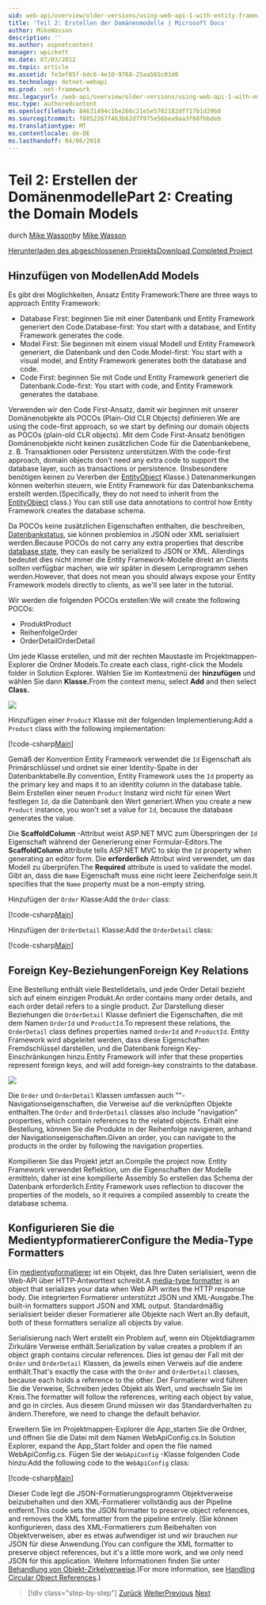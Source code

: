 ```yaml
---
uid: web-api/overview/older-versions/using-web-api-1-with-entity-framework-5/using-web-api-with-entity-framework-part-2
title: 'Teil 2: Erstellen der Domänenmodelle | Microsoft Docs'
author: MikeWasson
description: ''
ms.author: aspnetcontent
manager: wpickett
ms.date: 07/03/2012
ms.topic: article
ms.assetid: fe3ef85f-bdc6-4e10-9768-25aa565c01d0
ms.technology: dotnet-webapi
ms.prod: .net-framework
msc.legacyurl: /web-api/overview/older-versions/using-web-api-1-with-entity-framework-5/using-web-api-with-entity-framework-part-2
msc.type: authoredcontent
ms.openlocfilehash: 84631494c1be266c21e5e5702182df717b1d29b0
ms.sourcegitcommit: f8852267f463b62d7f975e56bea9aa3f68fbbdeb
ms.translationtype: MT
ms.contentlocale: de-DE
ms.lasthandoff: 04/06/2018
---
```

<a name="part-2-creating-the-domain-models"></a><span data-ttu-id="54cf3-102">Teil 2: Erstellen der Domänenmodelle</span><span class="sxs-lookup"><span data-stu-id="54cf3-102">Part 2: Creating the Domain Models</span></span>
====================
<span data-ttu-id="54cf3-103">durch [Mike Wasson](https://github.com/MikeWasson)</span><span class="sxs-lookup"><span data-stu-id="54cf3-103">by [Mike Wasson](https://github.com/MikeWasson)</span></span>

[<span data-ttu-id="54cf3-104">Herunterladen des abgeschlossenen Projekts</span><span class="sxs-lookup"><span data-stu-id="54cf3-104">Download Completed Project</span></span>](http://code.msdn.microsoft.com/ASP-NET-Web-API-with-afa30545)

## <a name="add-models"></a><span data-ttu-id="54cf3-105">Hinzufügen von Modellen</span><span class="sxs-lookup"><span data-stu-id="54cf3-105">Add Models</span></span>

<span data-ttu-id="54cf3-106">Es gibt drei Möglichkeiten, Ansatz Entity Framework:</span><span class="sxs-lookup"><span data-stu-id="54cf3-106">There are three ways to approach Entity Framework:</span></span>

- <span data-ttu-id="54cf3-107">Database First: beginnen Sie mit einer Datenbank und Entity Framework generiert den Code.</span><span class="sxs-lookup"><span data-stu-id="54cf3-107">Database-first: You start with a database, and Entity Framework generates the code.</span></span>
- <span data-ttu-id="54cf3-108">Model First: Sie beginnen mit einem visual Modell und Entity Framework generiert, die Datenbank und den Code.</span><span class="sxs-lookup"><span data-stu-id="54cf3-108">Model-first: You start with a visual model, and Entity Framework generates both the database and code.</span></span>
- <span data-ttu-id="54cf3-109">Code First: beginnen Sie mit Code und Entity Framework generiert die Datenbank.</span><span class="sxs-lookup"><span data-stu-id="54cf3-109">Code-first: You start with code, and Entity Framework generates the database.</span></span>

<span data-ttu-id="54cf3-110">Verwenden wir den Code First-Ansatz, damit wir beginnen mit unserer Domänenobjekte als POCOs (Plain-Old CLR Objects) definieren.</span><span class="sxs-lookup"><span data-stu-id="54cf3-110">We are using the code-first approach, so we start by defining our domain objects as POCOs (plain-old CLR objects).</span></span> <span data-ttu-id="54cf3-111">Mit dem Code First-Ansatz benötigen Domänenobjekte nicht keinen zusätzlichen Code für die Datenbankebene, z. B. Transaktionen oder Persistenz unterstützen.</span><span class="sxs-lookup"><span data-stu-id="54cf3-111">With the code-first approach, domain objects don't need any extra code to support the database layer, such as transactions or persistence.</span></span> <span data-ttu-id="54cf3-112">(Insbesondere benötigen keinen zu Vererben der [EntityObject](https://msdn.microsoft.com/library/system.data.objects.dataclasses.entityobject.aspx) Klasse.) Datenanmerkungen können weiterhin steuern, wie Entity Framework für das Datenbankschema erstellt werden.</span><span class="sxs-lookup"><span data-stu-id="54cf3-112">(Specifically, they do not need to inherit from the [EntityObject](https://msdn.microsoft.com/library/system.data.objects.dataclasses.entityobject.aspx) class.) You can still use data annotations to control how Entity Framework creates the database schema.</span></span>

<span data-ttu-id="54cf3-113">Da POCOs keine zusätzlichen Eigenschaften enthalten, die beschreiben, [Datenbankstatus](https://msdn.microsoft.com/library/system.data.entitystate.aspx), sie können problemlos in JSON oder XML serialisiert werden.</span><span class="sxs-lookup"><span data-stu-id="54cf3-113">Because POCOs do not carry any extra properties that describe [database state](https://msdn.microsoft.com/library/system.data.entitystate.aspx), they can easily be serialized to JSON or XML.</span></span> <span data-ttu-id="54cf3-114">Allerdings bedeutet dies nicht immer die Entity Framework-Modelle direkt an Clients sollten verfügbar machen, wie wir später in diesem Lernprogramm sehen werden.</span><span class="sxs-lookup"><span data-stu-id="54cf3-114">However, that does not mean you should always expose your Entity Framework models directly to clients, as we'll see later in the tutorial.</span></span>

<span data-ttu-id="54cf3-115">Wir werden die folgenden POCOs erstellen:</span><span class="sxs-lookup"><span data-stu-id="54cf3-115">We will create the following POCOs:</span></span>

- <span data-ttu-id="54cf3-116">Produkt</span><span class="sxs-lookup"><span data-stu-id="54cf3-116">Product</span></span>
- <span data-ttu-id="54cf3-117">Reihenfolge</span><span class="sxs-lookup"><span data-stu-id="54cf3-117">Order</span></span>
- <span data-ttu-id="54cf3-118">OrderDetail</span><span class="sxs-lookup"><span data-stu-id="54cf3-118">OrderDetail</span></span>

<span data-ttu-id="54cf3-119">Um jede Klasse erstellen, und mit der rechten Maustaste im Projektmappen-Explorer die Ordner Models.</span><span class="sxs-lookup"><span data-stu-id="54cf3-119">To create each class, right-click the Models folder in Solution Explorer.</span></span> <span data-ttu-id="54cf3-120">Wählen Sie im Kontextmenü der **hinzufügen** und wählen Sie dann **Klasse.**</span><span class="sxs-lookup"><span data-stu-id="54cf3-120">From the context menu, select **Add** and then select **Class.**</span></span>

![](using-web-api-with-entity-framework-part-2/_static/image1.png)

<span data-ttu-id="54cf3-121">Hinzufügen einer `Product` Klasse mit der folgenden Implementierung:</span><span class="sxs-lookup"><span data-stu-id="54cf3-121">Add a `Product` class with the following implementation:</span></span>

[!code-csharp[Main](using-web-api-with-entity-framework-part-2/samples/sample1.cs)]

<span data-ttu-id="54cf3-122">Gemäß der Konvention Entity Framework verwendet die `Id` Eigenschaft als Primärschlüssel und ordnet sie einer Identity-Spalte in der Datenbanktabelle.</span><span class="sxs-lookup"><span data-stu-id="54cf3-122">By convention, Entity Framework uses the `Id` property as the primary key and maps it to an identity column in the database table.</span></span> <span data-ttu-id="54cf3-123">Beim Erstellen einer neuen `Product` Instanz wird nicht für einen Wert festlegen `Id`, da die Datenbank den Wert generiert.</span><span class="sxs-lookup"><span data-stu-id="54cf3-123">When you create a new `Product` instance, you won't set a value for `Id`, because the database generates the value.</span></span>

<span data-ttu-id="54cf3-124">Die **ScaffoldColumn** -Attribut weist ASP.NET MVC zum Überspringen der `Id` Eigenschaft während der Generierung einer Formular-Editors.</span><span class="sxs-lookup"><span data-stu-id="54cf3-124">The **ScaffoldColumn** attribute tells ASP.NET MVC to skip the `Id` property when generating an editor form.</span></span> <span data-ttu-id="54cf3-125">Die **erforderlich** Attribut wird verwendet, um das Modell zu überprüfen.</span><span class="sxs-lookup"><span data-stu-id="54cf3-125">The **Required** attribute is used to validate the model.</span></span> <span data-ttu-id="54cf3-126">Gibt an, dass die `Name` Eigenschaft muss eine nicht leere Zeichenfolge sein.</span><span class="sxs-lookup"><span data-stu-id="54cf3-126">It specifies that the `Name` property must be a non-empty string.</span></span>

<span data-ttu-id="54cf3-127">Hinzufügen der `Order` Klasse:</span><span class="sxs-lookup"><span data-stu-id="54cf3-127">Add the `Order` class:</span></span>

[!code-csharp[Main](using-web-api-with-entity-framework-part-2/samples/sample2.cs)]

<span data-ttu-id="54cf3-128">Hinzufügen der `OrderDetail` Klasse:</span><span class="sxs-lookup"><span data-stu-id="54cf3-128">Add the `OrderDetail` class:</span></span>

[!code-csharp[Main](using-web-api-with-entity-framework-part-2/samples/sample3.cs)]

## <a name="foreign-key-relations"></a><span data-ttu-id="54cf3-129">Foreign Key-Beziehungen</span><span class="sxs-lookup"><span data-stu-id="54cf3-129">Foreign Key Relations</span></span>

<span data-ttu-id="54cf3-130">Eine Bestellung enthält viele Bestelldetails, und jede Order Detail bezieht sich auf einem einzigen Produkt.</span><span class="sxs-lookup"><span data-stu-id="54cf3-130">An order contains many order details, and each order detail refers to a single product.</span></span> <span data-ttu-id="54cf3-131">Zur Darstellung dieser Beziehungen die `OrderDetail` Klasse definiert die Eigenschaften, die mit dem Namen `OrderId` und `ProductId`.</span><span class="sxs-lookup"><span data-stu-id="54cf3-131">To represent these relations, the `OrderDetail` class defines properties named `OrderId` and `ProductId`.</span></span> <span data-ttu-id="54cf3-132">Entity Framework wird abgeleitet werden, dass diese Eigenschaften Fremdschlüssel darstellen, und die Datenbank foreign Key-Einschränkungen hinzu.</span><span class="sxs-lookup"><span data-stu-id="54cf3-132">Entity Framework will infer that these properties represent foreign keys, and will add foreign-key constraints to the database.</span></span>

![](using-web-api-with-entity-framework-part-2/_static/image2.png)

<span data-ttu-id="54cf3-133">Die `Order` und `OrderDetail` Klassen umfassen auch ""-Navigationseigenschaften, die Verweise auf die verknüpften Objekte enthalten.</span><span class="sxs-lookup"><span data-stu-id="54cf3-133">The `Order` and `OrderDetail` classes also include "navigation" properties, which contain references to the related objects.</span></span> <span data-ttu-id="54cf3-134">Erhält eine Bestellung, können Sie die Produkte in der Reihenfolge navigieren, anhand der Navigationseigenschaften.</span><span class="sxs-lookup"><span data-stu-id="54cf3-134">Given an order, you can navigate to the products in the order by following the navigation properties.</span></span>

<span data-ttu-id="54cf3-135">Kompilieren Sie das Projekt jetzt an.</span><span class="sxs-lookup"><span data-stu-id="54cf3-135">Compile the project now.</span></span> <span data-ttu-id="54cf3-136">Entity Framework verwendet Reflektion, um die Eigenschaften der Modelle ermitteln, daher ist eine kompilierte Assembly So erstellen das Schema der Datenbank erforderlich.</span><span class="sxs-lookup"><span data-stu-id="54cf3-136">Entity Framework uses reflection to discover the properties of the models, so it requires a compiled assembly to create the database schema.</span></span>

## <a name="configure-the-media-type-formatters"></a><span data-ttu-id="54cf3-137">Konfigurieren Sie die Medientypformatierer</span><span class="sxs-lookup"><span data-stu-id="54cf3-137">Configure the Media-Type Formatters</span></span>

<span data-ttu-id="54cf3-138">Ein [medientypformatierer](../../formats-and-model-binding/media-formatters.md) ist ein Objekt, das Ihre Daten serialisiert, wenn die Web-API über HTTP-Antworttext schreibt.</span><span class="sxs-lookup"><span data-stu-id="54cf3-138">A [media-type formatter](../../formats-and-model-binding/media-formatters.md) is an object that serializes your data when Web API writes the HTTP response body.</span></span> <span data-ttu-id="54cf3-139">Die integrierten Formatierer unterstützt JSON und XML-Ausgabe.</span><span class="sxs-lookup"><span data-stu-id="54cf3-139">The built-in formatters support JSON and XML output.</span></span> <span data-ttu-id="54cf3-140">Standardmäßig serialisiert beider dieser Formatierer alle Objekte nach Wert an.</span><span class="sxs-lookup"><span data-stu-id="54cf3-140">By default, both of these formatters serialize all objects by value.</span></span>

<span data-ttu-id="54cf3-141">Serialisierung nach Wert erstellt ein Problem auf, wenn ein Objektdiagramm Zirkuläre Verweise enthält.</span><span class="sxs-lookup"><span data-stu-id="54cf3-141">Serialization by value creates a problem if an object graph contains circular references.</span></span> <span data-ttu-id="54cf3-142">Dies ist genau der Fall mit der `Order` und `OrderDetail` Klassen, da jeweils einen Verweis auf die andere enthält.</span><span class="sxs-lookup"><span data-stu-id="54cf3-142">That's exactly the case with the `Order` and `OrderDetail` classes, because each holds a reference to the other.</span></span> <span data-ttu-id="54cf3-143">Der Formatierer wird führen Sie die Verweise, Schreiben jedes Objekt als Wert, und wechseln Sie im Kreis.</span><span class="sxs-lookup"><span data-stu-id="54cf3-143">The formatter will follow the references, writing each object by value, and go in circles.</span></span> <span data-ttu-id="54cf3-144">Aus diesem Grund müssen wir das Standardverhalten zu ändern.</span><span class="sxs-lookup"><span data-stu-id="54cf3-144">Therefore, we need to change the default behavior.</span></span>

<span data-ttu-id="54cf3-145">Erweitern Sie im Projektmappen-Explorer die App\_starten Sie die Ordner, und öffnen Sie die Datei mit dem Namen WebApiConfig.cs.</span><span class="sxs-lookup"><span data-stu-id="54cf3-145">In Solution Explorer, expand the App\_Start folder and open the file named WebApiConfig.cs.</span></span> <span data-ttu-id="54cf3-146">Fügen Sie der `WebApiConfig` -Klasse folgenden Code hinzu:</span><span class="sxs-lookup"><span data-stu-id="54cf3-146">Add the following code to the `WebApiConfig` class:</span></span>

[!code-csharp[Main](using-web-api-with-entity-framework-part-2/samples/sample4.cs?highlight=11)]

<span data-ttu-id="54cf3-147">Dieser Code legt die JSON-Formatierungsprogramm Objektverweise beizubehalten und den XML-Formatierer vollständig aus der Pipeline entfernt.</span><span class="sxs-lookup"><span data-stu-id="54cf3-147">This code sets the JSON formatter to preserve object references, and removes the XML formatter from the pipeline entirely.</span></span> <span data-ttu-id="54cf3-148">(Sie können konfigurieren, dass des XML-Formatierers zum Beibehalten von Objektverweisen, aber es etwas aufwendiger ist und wir brauchen nur JSON für diese Anwendung.</span><span class="sxs-lookup"><span data-stu-id="54cf3-148">(You can configure the XML formatter to preserve object references, but it's a little more work, and we only need JSON for this application.</span></span> <span data-ttu-id="54cf3-149">Weitere Informationen finden Sie unter [Behandlung von Objekt-Zirkelverweise](../../formats-and-model-binding/json-and-xml-serialization.md#handling_circular_object_references).)</span><span class="sxs-lookup"><span data-stu-id="54cf3-149">For more information, see [Handling Circular Object References](../../formats-and-model-binding/json-and-xml-serialization.md#handling_circular_object_references).)</span></span>

> [!div class="step-by-step"]
> <span data-ttu-id="54cf3-150">[Zurück](using-web-api-with-entity-framework-part-1.md)
> [Weiter](using-web-api-with-entity-framework-part-3.md)</span><span class="sxs-lookup"><span data-stu-id="54cf3-150">[Previous](using-web-api-with-entity-framework-part-1.md)
[Next](using-web-api-with-entity-framework-part-3.md)</span></span>
